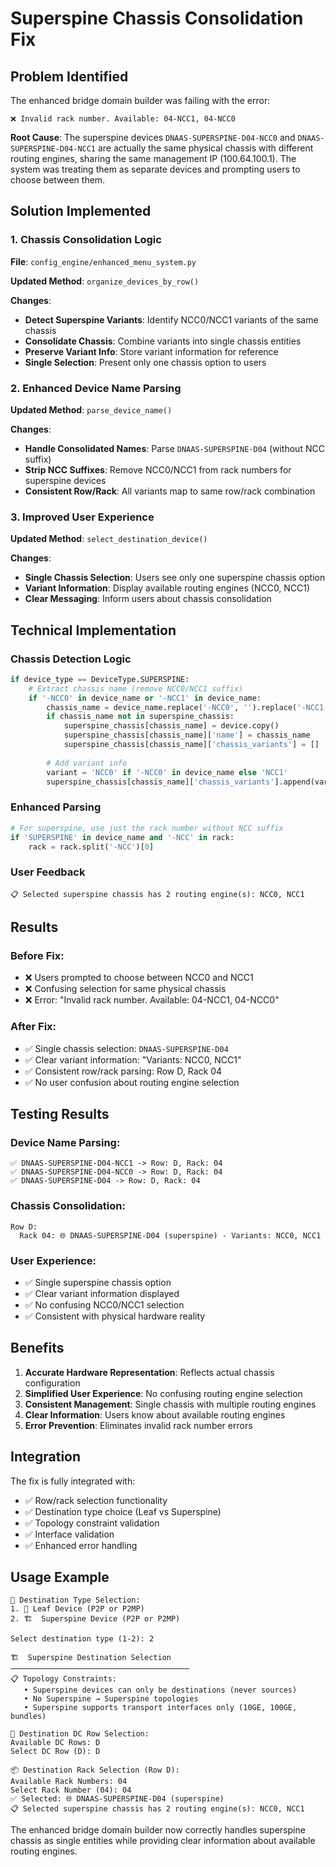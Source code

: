 # Superspine Chassis Consolidation Fix

## Problem Identified

The enhanced bridge domain builder was failing with the error:
```
❌ Invalid rack number. Available: 04-NCC1, 04-NCC0
```

**Root Cause**: The superspine devices `DNAAS-SUPERSPINE-D04-NCC0` and `DNAAS-SUPERSPINE-D04-NCC1` are actually the same physical chassis with different routing engines, sharing the same management IP (100.64.100.1). The system was treating them as separate devices and prompting users to choose between them.

## Solution Implemented

### 1. **Chassis Consolidation Logic**

**File**: `config_engine/enhanced_menu_system.py`

**Updated Method**: `organize_devices_by_row()`

**Changes**:
- **Detect Superspine Variants**: Identify NCC0/NCC1 variants of the same chassis
- **Consolidate Chassis**: Combine variants into single chassis entities
- **Preserve Variant Info**: Store variant information for reference
- **Single Selection**: Present only one chassis option to users

### 2. **Enhanced Device Name Parsing**

**Updated Method**: `parse_device_name()`

**Changes**:
- **Handle Consolidated Names**: Parse `DNAAS-SUPERSPINE-D04` (without NCC suffix)
- **Strip NCC Suffixes**: Remove NCC0/NCC1 from rack numbers for superspine devices
- **Consistent Row/Rack**: All variants map to same row/rack combination

### 3. **Improved User Experience**

**Updated Method**: `select_destination_device()`

**Changes**:
- **Single Chassis Selection**: Users see only one superspine chassis option
- **Variant Information**: Display available routing engines (NCC0, NCC1)
- **Clear Messaging**: Inform users about chassis consolidation

## Technical Implementation

### **Chassis Detection Logic**
```python
if device_type == DeviceType.SUPERSPINE:
    # Extract chassis name (remove NCC0/NCC1 suffix)
    if '-NCC0' in device_name or '-NCC1' in device_name:
        chassis_name = device_name.replace('-NCC0', '').replace('-NCC1', '')
        if chassis_name not in superspine_chassis:
            superspine_chassis[chassis_name] = device.copy()
            superspine_chassis[chassis_name]['name'] = chassis_name
            superspine_chassis[chassis_name]['chassis_variants'] = []
        
        # Add variant info
        variant = 'NCC0' if '-NCC0' in device_name else 'NCC1'
        superspine_chassis[chassis_name]['chassis_variants'].append(variant)
```

### **Enhanced Parsing**
```python
# For superspine, use just the rack number without NCC suffix
if 'SUPERSPINE' in device_name and '-NCC' in rack:
    rack = rack.split('-NCC')[0]
```

### **User Feedback**
```
📋 Selected superspine chassis has 2 routing engine(s): NCC0, NCC1
```

## Results

### **Before Fix**:
- ❌ Users prompted to choose between NCC0 and NCC1
- ❌ Confusing selection for same physical chassis
- ❌ Error: "Invalid rack number. Available: 04-NCC1, 04-NCC0"

### **After Fix**:
- ✅ Single chassis selection: `DNAAS-SUPERSPINE-D04`
- ✅ Clear variant information: "Variants: NCC0, NCC1"
- ✅ Consistent row/rack parsing: Row D, Rack 04
- ✅ No user confusion about routing engine selection

## Testing Results

### **Device Name Parsing**:
```
✅ DNAAS-SUPERSPINE-D04-NCC1 -> Row: D, Rack: 04
✅ DNAAS-SUPERSPINE-D04-NCC0 -> Row: D, Rack: 04
✅ DNAAS-SUPERSPINE-D04 -> Row: D, Rack: 04
```

### **Chassis Consolidation**:
```
Row D:
  Rack 04: 🌐 DNAAS-SUPERSPINE-D04 (superspine) - Variants: NCC0, NCC1
```

### **User Experience**:
- ✅ Single superspine chassis option
- ✅ Clear variant information displayed
- ✅ No confusing NCC0/NCC1 selection
- ✅ Consistent with physical hardware reality

## Benefits

1. **Accurate Hardware Representation**: Reflects actual chassis configuration
2. **Simplified User Experience**: No confusing routing engine selection
3. **Consistent Management**: Single chassis with multiple routing engines
4. **Clear Information**: Users know about available routing engines
5. **Error Prevention**: Eliminates invalid rack number errors

## Integration

The fix is fully integrated with:
- ✅ Row/rack selection functionality
- ✅ Destination type choice (Leaf vs Superspine)
- ✅ Topology constraint validation
- ✅ Interface validation
- ✅ Enhanced error handling

## Usage Example

```
🎯 Destination Type Selection:
1. 🌿 Leaf Device (P2P or P2MP)
2. 🏗️  Superspine Device (P2P or P2MP)

Select destination type (1-2): 2

🏗️  Superspine Destination Selection
────────────────────────────────────────
📋 Topology Constraints:
   • Superspine devices can only be destinations (never sources)
   • No Superspine → Superspine topologies
   • Superspine supports transport interfaces only (10GE, 100GE, bundles)

🏢 Destination DC Row Selection:
Available DC Rows: D
Select DC Row (D): D

📦 Destination Rack Selection (Row D):
Available Rack Numbers: 04
Select Rack Number (04): 04
✅ Selected: 🌐 DNAAS-SUPERSPINE-D04 (superspine)
📋 Selected superspine chassis has 2 routing engine(s): NCC0, NCC1
```

The enhanced bridge domain builder now correctly handles superspine chassis as single entities while providing clear information about available routing engines. 